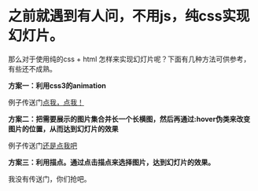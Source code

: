 <h1>之前就遇到有人问，不用js，纯css实现幻灯片。</h1>
<p>那么对于使用纯的css + html 怎样来实现幻灯片呢？下面有几种方法可供参考，有些还不成熟。</p>
<strong>方案一：利用css3的animation</strong>
<p>例子传送门<a href="css-only-幻灯片01.html">点我，点我！</a></p>
<strong>方案二：把需要展示的图片集合并长一个长横图，然后再通过:hover伪类来改变图片的位置，从而达到幻灯片的效果</strong>
<p>例子传送门<a href="css-only-幻灯片02.html">还是点我吧</a></p>
<strong>方案三：利用描点。通过点击描点来选择图片，达到幻灯片的效果。</strong>
<p>我没有传送门，你们抢吧。</p>